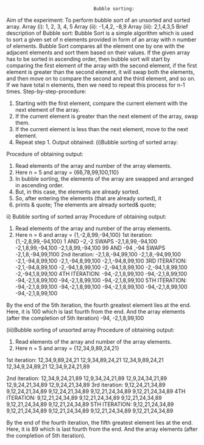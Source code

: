 
	                                Bubble sorting:
Aim of the experiment:
To perform bubble sort of an unsorted and sorted array.
Array (i): 1, 2, 3, 4, 5
Array (ii): -1,4,2, -8,9
Array (iii): 2,1,4,3,5
Brief description of Bubble sort:
Bubble Sort is a simple algorithm which is used to sort a given set of n elements provided in form of an array with n number of elements. Bubble Sort compares all the element one by one with the adjacent elements and sort them based on their values.
If the given array has to be sorted in ascending order, then bubble sort will start by comparing the first element of the array with the second element, if the first element is greater than the second element, it will swap both the elements, and then move on to compare the second and the third element, and so on.
If we have total n elements, then we need to repeat this process for n-1 times.
Step-by-step-procedure:
1. Starting with the first element, compare the current element with the next element of the array.
2. If the current element is greater than the next element of the array, swap them.
3. If the current element is less than the next element, move to the next element.
4. Repeat step 1.
Output obtained:
(i)Bubble sorting of sorted array:

Procedure of obtaining output:
1. Read elements of the array and number of the array elements.
2. Here n = 5 and array = {66,78,99,100,110}
3. In bubble sorting, the elements of the array are swapped and arranged in ascending order.
4. But, in this case, the elements are already sorted.
5. So, after entering the elements (that are already sorted), it
6. prints & quote; The elements are already sorted& quote;

ii) Bubble sorting of sorted array
Procedure of obtaining output:
1. Read elements of the array and number of the array elements.
2. Here n = 6 and array = {1,-2,8,99,-94,100}
1st iteration:{1,-2,8,99,-94,100}
1 AND –2,-2 SWAPS
-2,1,8,99,-94,100
-2,1,8,99,-94,100
-2,1,8,99,-94,100
99 AND -94 ,-94 SWAPS
-2,1,8,-94,99,1100
2nd  iteration:
-2,1,8,-94,99,100
-2,1,8,-94,99,100
-2,1,-94,8,99,100
-2,1,-94,8,99,100
-2,1,-94,8,99,100
3RD ITERATION:
-2,1,-94,8,99,100
-2,-94,1,8,99,100
-2,-94,1,8,99,100
-2,-94,1,8,99,100
-2,-94,1,8,99,100
4TH ITERATION:
-94,-2,1,8,99,100
-94,-2,1,8,99,100
-94,-2,1,8,99,100
-94,-2,1,8,99,100
-94,-2,1,8,99,100
5TH ITERATION:
-94,-2,1,8,99,100
-94,-2,1,8,99,100
-94,-2,1,8,99,100
-94,-2,1,8,99,100
-94,-2,1,8,99,100

By the end of the 5th iteration, the fourth greatest
element lies at the end. Here, it is 100 which is last fourth
from the end. And the array elements (after the completion of 5th  iteration)
-94, -2,1,8,99,100

(iii)Bubble sorting of unsorted array
Procedure of obtaining output:
1. Read elements of the array and number of the array elements.
2. Here n = 5 and array = {12,34,9,89,24,21}


1st iteration:
12,34,9,89,24,21
12,9,34,89,24,21
12,34,9,89,24,21
12,34,9,24,89,21
12,34,9,24,21,89

2nd  iteration:
12,34,9,24,21,89
12,9,34,24,21,89
12,9,24,34,21,89
12,9,24,21,34,89
12,9,24,21,34,89
3rd  iteration:
9,12,24,21,34,89
9,12,24,21,34,89
9,12,24,21,34,89
9,12,21,24,34,89
9,12,21,24,34,89
4TH ITERATION:
9,12,21,24,34,89
9,12,21,24,34,89
9,12,21,24,34,89
9,12,21,24,34,89
9,12,21,24,34,89
5TH ITERATION:
9,12,21,24,34,89
9,12,21,24,34,89
9,12,21,24,34,89
9,12,21,24,34,89
9,12,21,24,34,89


By the end of the fourth iteration, the fifth greatest
element lies at the end. Here, it is 89 which is last fourth
from the end. And the array elements (after the completion of 5th iteration).
